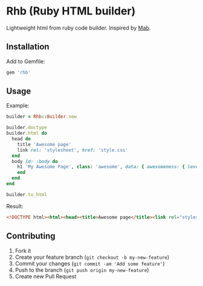 # Rhb (Ruby HTML builder)

Lightweight html from ruby code builder. Inspired by [Mab](https://github.com/camping/mab).

## Installation

Add to Gemfile:

```ruby
gem 'rhb'
```

## Usage

Example:
```ruby
builder = Rhb::Builder.new

builder.doctype
builder.html do
  head do
    title 'Awesome page'
    link rel: 'stylesheet', href: 'style.css'
  end
  body id: :body do
    h1 'My Awesome Page', class: 'awesome', data: { awesomeness: { level: 'high' } }
    end
  end
end

builder.to_html
```

Result:
```html
<!DOCTYPE html><html><head><title>Awesome page</title><link rel="stylesheet" href="style.css"></head><body id="body"><h1 class="awesome" data-awesomeness-level="high">My Awesome Page</h1></body></html>
```

## Contributing

1. Fork it
2. Create your feature branch (`git checkout -b my-new-feature`)
3. Commit your changes (`git commit -am 'Add some feature'`)
4. Push to the branch (`git push origin my-new-feature`)
5. Create new Pull Request
